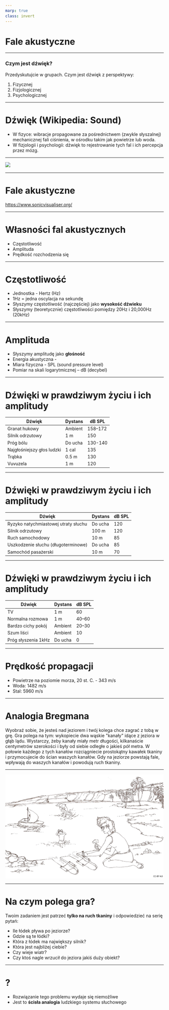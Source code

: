 ```yaml
---
marp: true
class: invert
---
```


# Fale akustyczne

---


### Czym jest dźwięk?

Przedyskutujcie w grupach. Czym jest dźwięk z perspektywy:
1. Fizycznej
2. Fizjologicznej
3. Psychologicznej

---

# Dźwięk (Wikipedia: Sound)

* W fizyce: wibracje propagowane za pośrednictwem (zwykle słyszalnej) mechanicznej fali ciśnienia, w ośrodku takim jak powietrze lub woda.
* W fizjologii i psychologii: dźwięk to rejestrowanie tych fal i ich percepcja przez mózg.

---

![](img/pressure.gif)

---

# Fale akustyczne

<https://www.sonicvisualiser.org/>

---

# Własności fal akustycznych

* Częstotliwość
* Amplituda
* Prędkość rozchodzenia się

---

# Częstotliwość

* Jednostka - Hertz (Hz)
* 1Hz = jedna oscylacja na sekundę
* Słyszymy częstotliwość (najczęściej) jako **wysokość dźwieku**
* Słyszymy (teoretycznie) częstotliwości pomiędzy 20Hz i 20,000Hz (20kHz)

---

# Amplituda

* Słyszymy amplitudę jako **głośność**
* Energia akustyczna - 
* Miara fizyczna - SPL (sound pressure level)
* Pomiar na skali logarytmicznej – dB (decybel)


---

# Dźwięki w prawdziwym życiu i ich amplitudy

| Dźwięk | Dystans | dB SPL |
|---|---|---|
| Granat hukowy |Ambient |158–172 | 
| Silnik odrzutowy |1 m | 150 |
| Próg bólu | Do ucha | 130-140 |
| Najgłośniejszy głos ludzki | 1 cal | 135 |
| Trąbka | 0.5 m | 130
| Vuvuzela | 1 m | 120 |

---

# Dźwięki w prawdziwym życiu i ich amplitudy

| Dźwięk | Dystans | dB SPL |
|---|---|---|
| Ryzyko natychmiastowej utraty słuchu | Do ucha | 120 |
| Silnik odrzutowy | 100 m | 120 |
| Ruch samochodowy | 10 m | 85 |
| Uszkodzenie słuchu (długoterminowe) | Do ucha | 85 |
| Samochód pasażerski | 10 m | 70 |

---

# Dźwięki w prawdziwym życiu i ich amplitudy

| Dźwięk | Dystans | dB SPL |
|---|---|---|
| TV  | 1 m | 60 |
| Normalna rozmowa | 1 m | 40–60 |
| Bardzo cichy pokój | Ambient | 20–30 |
| Szum liści | Ambient | 10 |
| Próg słyszenia 1kHz | Do ucha | 0 |

---

# Prędkość propagacji

- Powietrze na poziomie morza, 20 st. C. - 343 m/s
- Woda: 1482 m/s
- Stal: 5960 m/s

---

# Analogia Bregmana

Wyobraź sobie, że jesteś nad jeziorem i twój kolega chce zagrać z tobą w grę. Gra polega na tym: wykopiecie dwa wąskie "kanały" idące z jeziora w głąb lądu. Wystarczy, żeby kanały miały metr długości, kilkanaście centymetrów szerokości i były od siebie odległe o jakieś pół metra. W połowie każdego z tych kanałów rozciągniecie prostokątny kawałek tkaniny i przymocujecie do ścian waszych kanałów. Gdy na jeziorze powstają fale, wpływają do waszych kanałów i powodują ruch tkaniny.

---

![Bregman](img/bregman.jpg)

---

# Na czym polega gra?

Twoim zadaniem jest patrzeć **tylko na ruch tkaniny** i odpowiedzieć na serię pytań:

- Ile łódek pływa po jeziorze?
- Gdzie są te łódki?
- Która z łódek ma największy silnik?
- Która jest najbliżej ciebie?
- Czy wieje wiatr?
- Czy ktoś nagle wrzucił do jeziora jakiś duży obiekt?

---

# ?

- Rozwiązanie tego problemu wydaje się niemożliwe
- Jest to **ścisła analogia** ludzkiego systemu słuchowego